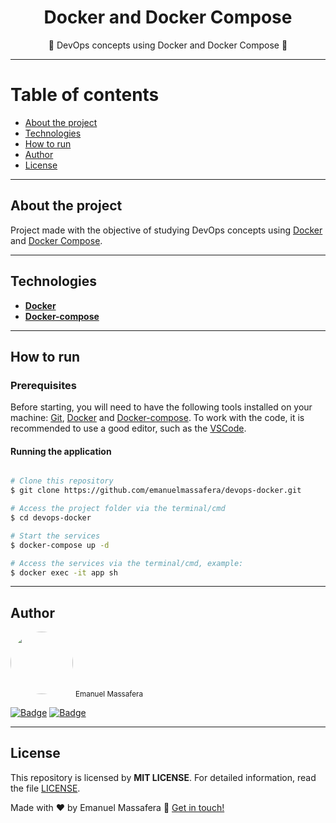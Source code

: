 <h1 align="center">Docker and Docker Compose</h1>

<p align="center">🐋 DevOps concepts using Docker and Docker Compose 🐋</p>

---

Table of contents
=================
<!--ts-->
   * [About the project](#-about-the-project)
   * [Technologies](#-technologies)
   * [How to run](#-how-to-run)
   * [Author](#-author)
   * [License](#-license)
<!--te-->

---

## About the project <a name="-about-the-project" style="text-decoration:none"></a>

Project made with the objective of studying DevOps concepts using [Docker](https://www.docker.com/) and [Docker Compose](https://docs.docker.com/compose/). 

---

## Technologies <a name="-technologies" style="text-decoration:none"></a>

- **[Docker](https://www.docker.com/)**
- **[Docker-compose](https://docs.docker.com/compose/)**

---

## How to run <a name="-how-to-run" style="text-decoration:none"></a>

### Prerequisites

Before starting, you will need to have the following tools installed on your machine: [Git](https://git-scm.com), [Docker](https://www.docker.com/) and [Docker-compose](https://docs.docker.com/compose/). To work with the code, it is recommended to use a good editor, such as the [VSCode](https://code.visualstudio.com/).

#### Running the application

```bash

# Clone this repository
$ git clone https://github.com/emanuelmassafera/devops-docker.git

# Access the project folder via the terminal/cmd
$ cd devops-docker

# Start the services
$ docker-compose up -d

# Access the services via the terminal/cmd, example:
$ docker exec -it app sh

```
---

## Author <a name="-author" style="text-decoration:none"></a>

<img style="border-radius: 50%;" src="https://avatars1.githubusercontent.com/u/65625500?s=460&u=eb9e300de61698fc8531949a451ce2f0e9da46f9&v=4" width="100px;" alt=""/>
<sub>Emanuel Massafera</sub>

<b></b>

[![Badge](https://img.shields.io/static/v1?label=&message=Emanuel&color=blue&style=flat-square&logo=Linkedin&logoColor=white&link=https://www.linkedin.com/in/emanuelmassafera/)](https://www.linkedin.com/in/emanuelmassafera/) [![Badge](https://img.shields.io/static/v1?label=&message=emanuel301@live.com&color=0078D4&style=flat-square&logo=Microsoft-Outlook&logoColor=white&link=mailto:emanuel301@live.com)](mailto:emanuel301@live.com)

---

## License <a name="-license" style="text-decoration:none"></a>

This repository is licensed by **MIT LICENSE**. For detailed information, read the file [LICENSE](https://github.com/emanuelmassafera/devops-docker/blob/main/LICENSE). 

Made with ♥ by Emanuel Massafera :wave: [Get in touch!](https://www.linkedin.com/in/emanuelmassafera/)
